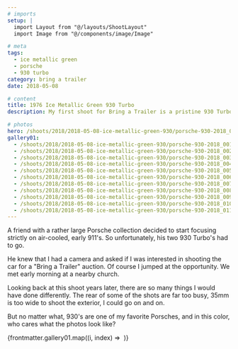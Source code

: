 ```yaml
---
# imports
setup: |
  import Layout from "@/layouts/ShootLayout"
  import Image from "@/components/image/Image"

# meta
tags:
  - ice metallic green
  - porsche
  - 930 turbo
category: bring a trailer
date: 2018-05-08

# content
title: 1976 Ice Metallic Green 930 Turbo
description: My first shoot for Bring a Trailer is a pristine 930 Turbo.

# photos
hero: /shoots/2018/2018-05-08-ice-metallic-green-930/porsche-930-2018_006.jpeg
gallery01:
  - /shoots/2018/2018-05-08-ice-metallic-green-930/porsche-930-2018_001.jpeg
  - /shoots/2018/2018-05-08-ice-metallic-green-930/porsche-930-2018_002.jpeg
  - /shoots/2018/2018-05-08-ice-metallic-green-930/porsche-930-2018_003.jpeg
  - /shoots/2018/2018-05-08-ice-metallic-green-930/porsche-930-2018_004.jpeg
  - /shoots/2018/2018-05-08-ice-metallic-green-930/porsche-930-2018_005.jpeg
  - /shoots/2018/2018-05-08-ice-metallic-green-930/porsche-930-2018_006.jpeg
  - /shoots/2018/2018-05-08-ice-metallic-green-930/porsche-930-2018_007.jpeg
  - /shoots/2018/2018-05-08-ice-metallic-green-930/porsche-930-2018_008.jpeg
  - /shoots/2018/2018-05-08-ice-metallic-green-930/porsche-930-2018_009.jpeg
  - /shoots/2018/2018-05-08-ice-metallic-green-930/porsche-930-2018_010.jpeg
  - /shoots/2018/2018-05-08-ice-metallic-green-930/porsche-930-2018_011.jpeg
---
```


A friend with a rather large Porsche collection decided to start focusing strictly on air-cooled, early 911's. So unfortunately, his two 930 Turbo's had to go.

He knew that I had a camera and asked if I was interested in shooting the car for a "Bring a Trailer" auction. Of course I jumped at the opportunity. We met early morning at a nearby church.

Looking back at this shoot years later, there are so many things I would have done differently. The rear of some of the shots are far too busy, 35mm is too wide to shoot the exterior, I could go on and on.

But no matter what, 930's are one of my favorite Porsches, and in this color, who cares what the photos look like?

<div>
    {frontmatter.gallery01.map((i, index) =>
        <Image
            file={i}
            sizes="(min-width: 1024px) 800px, 100vw"
        />
    )}
</div>
